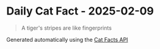 # Daily Cat Fact - 2025-02-09

> A tiger's stripes are like fingerprints

Generated automatically using the [Cat Facts API](https://catfact.ninja)
